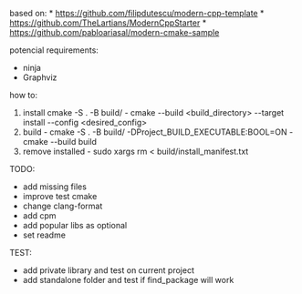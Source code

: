 based on:
    * https://github.com/filipdutescu/modern-cpp-template
    * https://github.com/TheLartians/ModernCppStarter
    * https://github.com/pabloariasal/modern-cmake-sample

potencial requirements:
- ninja
- Graphviz 

how to:
  1. install
    cmake -S . -B build/ 
    - cmake --build <build_directory> --target install --config <desired_config>
  2. build
    - cmake -S . -B build/  -DProject_BUILD_EXECUTABLE:BOOL=ON
    - cmake --build build
  3. remove installed
    - sudo xargs rm < build/install_manifest.txt


TODO:
  * add missing files 
  * improve test cmake
  * change clang-format 
  * add cpm
  * add popular libs as optional
  * set readme

TEST:
  * add private library and test on current project
  * add standalone folder and test if find_package will work